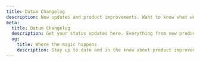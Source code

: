 ```yaml
---
title: Datum Changelog
description: New updates and product improvements. Want to know what we’re building next? [Check out our roadmap](/resources/roadmap).
meta:
  title: Datum Changelog
  description: Get your status updates here. Everything from new product updates to improvements and launches.
  og:
    title: Where the magic happens
    description: Stay up to date and in the know about product improvements and launches.
---
```

